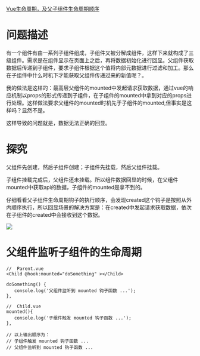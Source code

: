 [Vue生命周期，及父子组件生命周期顺序](https://www.cnblogs.com/jaykoo/p/10529518.html)


# 问题描述

有一个组件有由一系列子组件组成，子组件又被分解成组件，这样下来就构成了三级组件。需求是在组件显示在页面上之后，再将数据初始化进行回显。父组件获取数据后传递到子组件，要求子组件根据这个值将内部元数据进行过滤和加工。那么在子组件中什么时机下才能获取父组件传递过来的新值呢？。

我的做法是这样的：最高层父组件的mounted中发起请求获取数据，通过vue的响应机制以props的形式传递到子组件，在子组件的mounted中拿到对应的props进行处理。这样做法要求父组件的mounted时机先于子组件的mounted,但事实是这样吗？显然不是。

这样导致的问题就是，数据无法正确的回显。

#  探究

父组件先创建，然后子组件创建；子组件先挂载，然后父组件挂载。

子组件挂载完成后，父组件还未挂载。所以组件数据回显的时候，在父组件mounted中获取api的数据，子组件的mounted是拿不到的。

仔细看看父子组件生命周期钩子的执行顺序，会发现created这个钩子是按照从外内顺序执行，所以回显场景的解决方案是：在created中发起请求获取数据，依次在子组件的created中会接收到这个数据。

![](https://image-static.segmentfault.com/379/352/3793524098-5b665dbbde824_articlex)



# 父组件监听子组件的生命周期
```
//  Parent.vue
<Child @hook:mounted="doSomething" ></Child>

doSomething() {
   console.log('父组件监听到 mounted 钩子函数 ...');
},
    
//  Child.vue
mounted(){
   console.log('子组件触发 mounted 钩子函数 ...');
},    
    
// 以上输出顺序为：
// 子组件触发 mounted 钩子函数 ...
// 父组件监听到 mounted 钩子函数 ...     
```